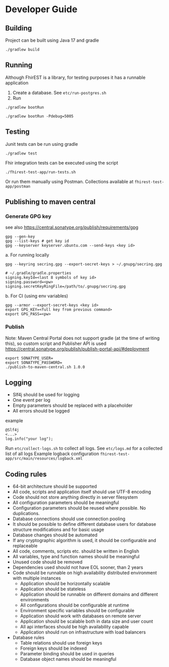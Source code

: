 Developer Guide
===============


Building
---------------

Project can be built using Java 17 and gradle

```
./gradlew build
```

Running
---------------
Although FhirEST is a library, for testing purposes it has a runnable application
1. Create a database. See `etc/run-postgres.sh`
2. Run
```
./gradlew bootRun
```
```
./gradlew bootRun -Pdebug=5005
```

Testing
---------------

Junit tests can be run using gradle
```
./gradlew test
```

Fhir integration tests can be executed using the script
```
./fhirest-test-app/run-tests.sh
```

Or run them manually using Postman. Collections available at `fhirest-test-app/postman`


Publishing to maven central
---------------
### Generate GPG key
see also https://central.sonatype.org/publish/requirements/gpg
```
gpg --gen-key
gpg --list-keys # get key id
gpg --keyserver keyserver.ubuntu.com --send-keys <key id>
```
a. For running locally
```
gpg --keyring secring.gpg --export-secret-keys > ~/.gnupg/secring.gpg

# ~/.gradle/gradle.properties
signing.keyId=<last 8 symbols of key id>
signing.password=<pw>
signing.secretKeyRingFile=/path/to/.gnupg/secring.gpg
```
b. For CI (using env variables)
```
gpg --armor --export-secret-keys <key id>
export GPG_KEY=<full key from previous command>
export GPG_PASS=<pw>
```
### Publish 
Note: Maven Central Portal does not support gradle (at the time of writing this), so custom script and Publisher API is used  
https://central.sonatype.org/publish/publish-portal-api/#deployment
```
export SONATYPE_USER=
export SONATYPE_PASSWORD=
./publish-to-maven-central.sh 1.0.0
```

Logging
---------------
* Slf4j should be used for logging
* One event per log
* Empty parameters should be replaced with a placeholder
* All errors should be logged

example
```
@Slf4j
<...>
log.info("your log");
```

Run `etc/collect-logs.sh` to collect all logs.
See `etc/logs.md` for a collected list of all logs
Example logback configuration `fhirest-test-app/src/main/resources/logback.xml`

Coding rules
---------------

* 64-bit architecture should be supported
* All code, scripts and application itself should use UTF-8 encoding
* Code should not store anything directly in server filesystem
* All configuration parameters should be meaningful
* Configuration parameters should be reused where possible. No duplications.
* Database connections should use connection pooling
* It should be possible to define different database users for database structure modifications and for basic usage 
* Database changes should be automated
* If any cryptographic algorithm is used, it should be configurable and replaceable
* All code, comments, scripts etc. should be written in English
* All variables, type and function names should be meaningful
* Unused code should be removed
* Dependencies used should not have EOL sooner, than 2 years
* Code should be runnable on high availability distributed environment with multiple instances
    * Application should be horizontally scalable
    * Application should be stateless
    * Application should be runnable on different domains and different environments
    * All configurations should be configurable at runtime
    * Environment specific variables should be configurable
    * Application should work with databases on remote server
    * Application should be scalable both in data size and user count
    * All api interfaces should be high availability capable
    * Application should run on infrastructure with load balancers
* Database rules
  * Table relations should use foreign keys
  * Foreign keys should be indexed
  * Parameter binding should be used in queries
  * Database object names should be meaningful

